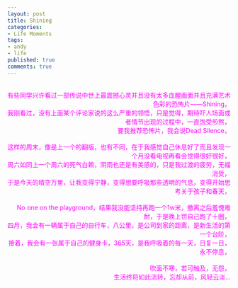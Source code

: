 ```yaml
---
layout: post
title: Shining
categories:
- Life Moments
tags:
- andy
- life
published: true
comments: true
---
```

<p><p align="right"><font color="#ff00ff"><br />有些同学兴许看过一部传说中世上最震撼心灵并且没有太多血腥画面并且充满艺术色彩的恐怖片——Shining，<br />我刚看过，没有上面某个评论家说的这么严重的领悟，只是觉得，期待吓人场面或者情节出现的过程中，一直饱受煎熬，<br />要我推荐恐怖片，我会说Dead Silence，<br /><br />这样的周末，像是上一个的翻版，也有不同，在于我感觉自己休息好了而且发现一个月没看电视再看会觉得很好很好，<br />周六如同上一个周六的死气白赖，阴雨也还是有美感的，只是我过渡的疲劳，无福消受，<br />于是今天的晴空万里，让我变得宁静，变得想要呼吸那些透明的气息，变得开始思考关于孩子和春天，<br /><br />No one on the playground，结果我没能坚持再跑一个1w米，撤离之后羞愧难耐，于是晚上罚自己跑了十圈，<br />四月，我会有一辆属于自己的自行车，八公里，是公司到家的距离，是新生活的第一个台阶，<br />接着，我会有一张属于自己的健身卡，365天，是我呼吸着的每一天，日复一日，永不停息，<br /><br />吹面不寒，若可触及，无怨，<br />生活终将如此流转，忘却从前，风轻云淡...<br /> </font><br /></p></p>
